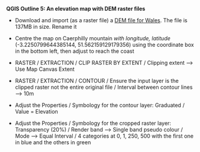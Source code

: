 **QGIS Outline 5: An elevation map with DEM raster files**

- Download and import (as a raster file) a [DEM file for Wales](https://ec.europa.eu/eurostat/web/gisco/geodata/reference-data/elevation/copernicus-dem/elevation). The file is 137MB in size. Rename it

- Centre the map on Caerphilly mountain *with longitude, latitude* (-3.2250799644385144, 51.562159129179356) using the coordinate box in the bottom left, then adjust to reach the coast

- RASTER / EXTRACTION / CLIP RASTER BY EXTENT / Clipping extent --> Use Map Canvas Extent

- RASTER / EXTRACTION / CONTOUR / Ensure the input layer is the clipped raster not the entire original file / Interval between contour lines --> 10m

- Adjust the Properties / Symbology for the contour layer: Graduated / Value = Elevation

- Adjust the Properties / Symbology for the cropped raster layer: Transparency (20%) / Render band --> Single band pseudo colour / Mode --> Equal Interval / 4 categories at 0, 1, 250, 500 with the first one in blue and the others in green
